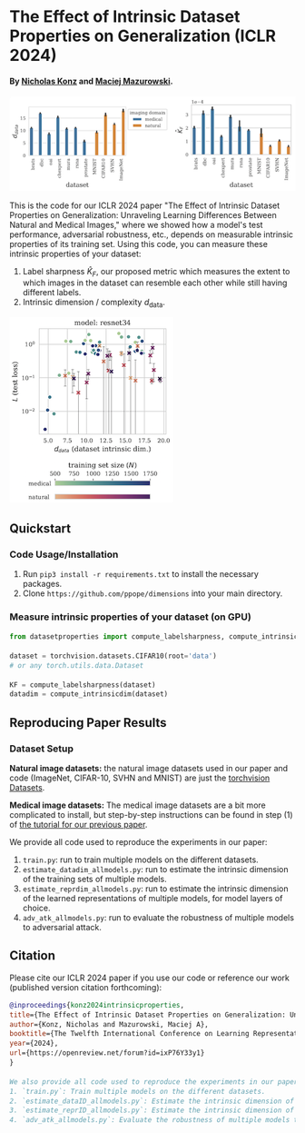 # The Effect of Intrinsic Dataset Properties on Generalization (ICLR 2024)

#### By [Nicholas Konz](https://nickk124.github.io/) and [Maciej Mazurowski](https://sites.duke.edu/mazurowski/).

![Intrinsic dimension (left) and label sharpness (right) measured from various natural and medical image datasets.](figures/datadim_and_labelsharpness.png)

This is the code for our ICLR 2024 paper "The Effect of Intrinsic Dataset Properties on Generalization: Unraveling Learning Differences Between Natural and Medical Images," where we showed how a model's test performance, adversarial robustness, etc., depends on measurable intrinsic properties of its training set. Using this code, you can measure these intrinsic properties of your dataset: 
1. Label sharpness $\hat{K}_F$, our proposed metric which measures the extent to which images in the dataset can resemble each other while still having
different labels.
2. Intrinsic dimension / complexity $d_{\text{data}}$.

![Test loss scaling of models trained on different datasets with respect to training set intrinsic dimension.](figures/datadim_generalization_scaling.png)

## Quickstart
### Code Usage/Installation

1. Run `pip3 install -r requirements.txt` to install the necessary packages.
2. Clone `https://github.com/ppope/dimensions` into your main directory.

### Measure intrinsic properties of your dataset (on GPU)

```python
from datasetproperties import compute_labelsharpness, compute_intrinsicdim

dataset = torchvision.datasets.CIFAR10(root='data')
# or any torch.utils.data.Dataset

KF = compute_labelsharpness(dataset)
datadim = compute_intrinsicdim(dataset)
```

## Reproducing Paper Results

### Dataset Setup
**Natural image datasets:** the natural image datasets used in our paper and code (ImageNet, CIFAR-10, SVHN and MNIST) are just the [torchvision Datasets](https://pytorch.org/vision/0.16/datasets.html).

**Medical image datasets:** The medical image datasets are a bit more complicated to install, but step-by-step instructions can be found in step (1) of [the tutorial for our previous paper](https://github.com/mazurowski-lab/radiologyintrinsicmanifolds/blob/main/reproducibility_tutorial.md).

We provide all code used to reproduce the experiments in our paper:
1. `train.py`: run to train multiple models on the different datasets.
2. `estimate_datadim_allmodels.py`: run to estimate the intrinsic dimension of the training sets of multiple models.
3. `estimate_reprdim_allmodels.py`: run to estimate the intrinsic dimension of the learned representations of multiple models, for model layers of choice.
4. `adv_atk_allmodels.py`: run to evaluate the robustness of multiple models to adversarial attack.

## Citation

Please cite our ICLR 2024 paper if you use our code or reference our work (published version citation forthcoming):
```bib
@inproceedings{konz2024intrinsicproperties,
title={The Effect of Intrinsic Dataset Properties on Generalization: Unraveling Learning Differences Between Natural and Medical Images},
author={Konz, Nicholas and Mazurowski, Maciej A},
booktitle={The Twelfth International Conference on Learning Representations (ICLR)},
year={2024},
url={https://openreview.net/forum?id=ixP76Y33y1}
}

We also provide all code used to reproduce the experiments in our paper:
1. `train.py`: Train multiple models on the different datasets.
2. `estimate_dataID_allmodels.py`: Estimate the intrinsic dimension of the training sets of multiple models.
3. `estimate_reprID_allmodels.py`: Estimate the intrinsic dimension of the learned representations of multiple models, for model layers of choice.
4. `adv_atk_allmodels.py`: Evaluate the robustness of multiple models to adversarial attack.
